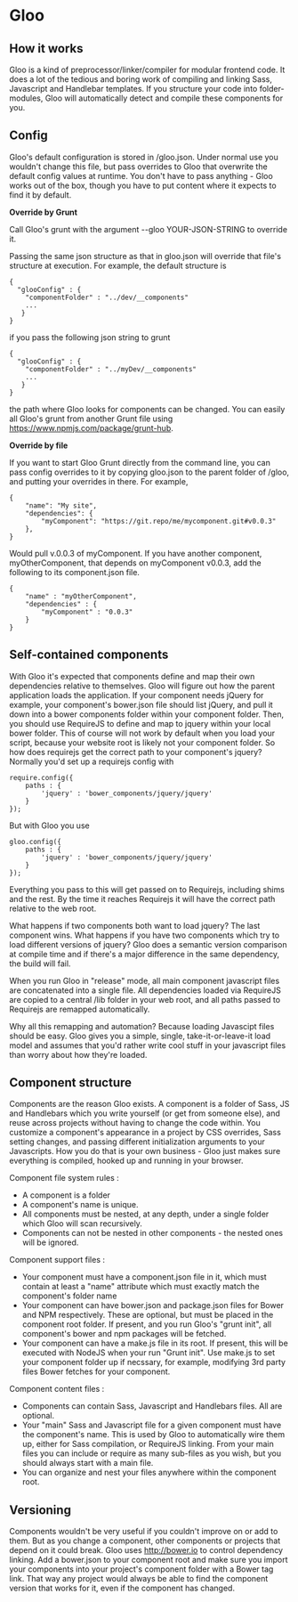Gloo
====

How it works
------------
Gloo is a kind of preprocessor/linker/compiler for modular frontend code. It does a lot of the tedious and boring work
of compiling and linking Sass, Javascript and Handlebar templates. If you structure your code into folder-modules, Gloo
will automatically detect and compile these components for you.


Config
------
Gloo's default configuration is stored in /gloo.json. Under normal use you wouldn't change this file, but pass
overrides to Gloo that overwrite the default config values at runtime. You don't have to pass anything - Gloo works out
 of the box, though you have to put content where it expects to find it by default.

**Override by Grunt**

Call Gloo's grunt with the argument --gloo YOUR-JSON-STRING to override it. 

Passing the same json structure as that in gloo.json will override that file's structure at execution. For example,
the default structure is

    {
      "glooConfig" : {
        "componentFolder" : "../dev/__components"
        ...
       }
    } 

if you pass the following json string to grunt 

    {
      "glooConfig" : {
        "componentFolder" : "../myDev/__components"
        ...
       }
    } 

the path where Gloo looks for components can be changed. You can easily all Gloo's grunt from another Grunt file using
https://www.npmjs.com/package/grunt-hub.

**Override by file**

If you want to start Gloo Grunt directly from the command line, you can pass config overrides to it by copying
gloo.json to the parent folder of /gloo, and putting your overrides in there. For example,

    {
        "name": "My site",
        "dependencies": {
            "myComponent": "https://git.repo/me/mycomponent.git#v0.0.3"
        },  
    }

Would pull v.0.0.3 of myComponent. If you have another component, myOtherComponent, that depends on myComponent v0.0.3,
add the following to its component.json file.

    {
        "name" : "myOtherComponent",
        "dependencies" : {
            "myComponent" : "0.0.3"
        }
    }


Self-contained components
-------------------------
With Gloo it's expected that components define and map their own dependencies relative to themselves. Gloo will figure
out how the parent application loads the application. If your component needs jQuery for example, your component's
bower.json file should list jQuery, and pull it down into a bower components folder within your component folder. Then,
you should use RequireJS to define and map to jquery within your local bower folder. This of course will not work by
default when you load your script, because your website root is likely not your component folder. So how does requirejs
get the correct path to your component's jquery? Normally you'd set up a requirejs config with
    
    require.config({
        paths : {
            'jquery' : 'bower_components/jquery/jquery'     
        }
    });

But with Gloo you use

    gloo.config({
        paths : {
            'jquery' : 'bower_components/jquery/jquery'    
        }
    });

Everything you pass to this will get passed on to Requirejs, including shims and the rest. By the time it reaches
Requirejs it will have the correct path relative to the web root.

What happens if two components both want to load jquery? The last component wins. What happens if you have two
components which try to load different versions of jquery? Gloo does a semantic version comparison at compile time and
if there's a major difference in the same dependency, the build will fail.

When you run Gloo in "release" mode, all main component javascript files are concatenated into a single file. All
dependencies loaded via RequireJS are copied to a central /lib folder in your web root, and all paths passed to
Requirejs are remapped automatically.

Why all this remapping and automation? Because loading Javascipt files should be easy. Gloo gives you a simple, single,
take-it-or-leave-it load model and assumes that you'd rather write cool stuff in your javascript files than worry about
how they're loaded.


Component structure
-------------------
Components are the reason Gloo exists. A component is a folder of Sass, JS and Handlebars which you write yourself (or
get from someone else), and reuse across projects without having to change the code within. You customize a component's
appearance in a project by CSS overrides, Sass setting changes, and passing different initialization arguments to your
Javascripts. How you do that is your own business - Gloo just makes sure everything is compiled, hooked up and running
in your browser.

Component file system rules : 
* A component is a folder 
* A component's name is unique. 
* All components must be nested, at any depth, under a single folder which Gloo will scan recursively.
* Components can not be nested in other components - the nested ones will be ignored.

Component support files :
* Your component must have a component.json file in it, which must contain at least a "name" attribute which must
  exactly match the component's folder name
* Your component can have bower.json and package.json files for Bower and NPM respectively. These are optional, but must
  be placed in the component root folder. If present, and you run Gloo's "grunt init", all component's bower and npm
  packages will be fetched.
* Your component can have a make.js file in its root. If present, this will be executed with NodeJS when your run "Grunt
  init". Use make.js to set your component folder up if necssary, for example, modifying 3rd party files Bower fetches
  for your component.

Component content files :
* Components can contain Sass, Javascript and Handlebars files. All are optional.
* Your "main" Sass and Javascript file for a given component must have the component's name. This is used by Gloo to
  automatically wire them up, either for Sass compilation, or RequireJS linking. From your main files you can include or
  require as many sub-files as you wish, but you should always start with a main file.
* You can organize and nest your files anywhere within the component root.


Versioning
----------
Components wouldn't be very useful if you couldn't improve on or add to them. But as you change a component, other
components or projects that depend on it could break. Gloo uses http://bower.io to control dependency linking. Add a
bower.json to your component root and make sure you import your components into your project's component folder with a
Bower tag link. That way any project would always be able to find the component version that works for it, even if the 
component has changed. 
